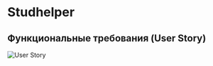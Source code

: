 # Studhelper 
## Функциональные требования (User Story)
![User Story](https://cloud.mail.ru/public/3Bpv/mfKsvQH79)
